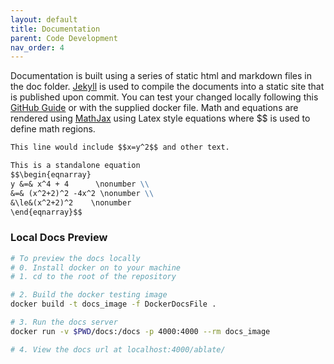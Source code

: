 ```yaml
---
layout: default
title: Documentation
parent: Code Development
nav_order: 4
---
```


Documentation is built using a series of static html and markdown files in the doc folder. [Jekyll](https://jekyllrb.com) is used to compile the documents into a static site that is published upon commit.  You can test your changed locally following this [GitHub Guide](https://docs.github.com/en/free-pro-team@latest/github/working-with-github-pages/testing-your-github-pages-site-locally-with-jekyll) or with the supplied docker file.  Math and equations are rendered using [MathJax](https://www.mathjax.org) using Latex style equations where $$ is used to define math regions.
```markdown
This line would include $$x=y^2$$ and other text.

This is a standalone equation
$$\begin{eqnarray}
y &=& x^4 + 4      \nonumber \\
&=& (x^2+2)^2 -4x^2 \nonumber \\
&\le&(x^2+2)^2    \nonumber
\end{eqnarray}$$

```

### Local Docs Preview
```bash
# To preview the docs locally
# 0. Install docker on to your machine
# 1. cd to the root of the repository

# 2. Build the docker testing image
docker build -t docs_image -f DockerDocsFile .

# 3. Run the docs server
docker run -v $PWD/docs:/docs -p 4000:4000 --rm docs_image 

# 4. View the docs url at localhost:4000/ablate/

```